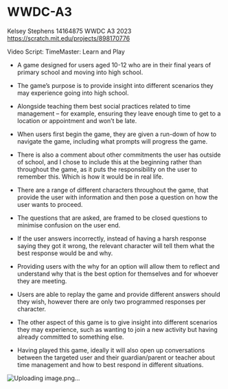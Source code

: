 # WWDC-A3
Kelsey Stephens 14164875 WWDC A3 2023
https://scratch.mit.edu/projects/898170776


Video Script: 
TimeMaster: Learn and Play 
-	A game designed for users aged 10-12 who are in their final years of primary school and moving into high school. 
-	The game’s purpose is to provide insight into different scenarios they may experience going into high school.
-	Alongside teaching them best social practices related to time management – for example, ensuring they leave enough time to get to a location or appointment and won’t be late. 

-	When users first begin the game, they are given a run-down of how to navigate the game, including what prompts will progress the game. 

-	There is also a comment about other commitments the user has outside of school, and I chose to include this at the beginning rather than throughout the game, as it puts the responsibility on the user to remember this. Which is how it would be in real life. 

-	There are a range of different characters throughout the game, that provide the user with information and then pose a question on how the user wants to proceed. 

-	The questions that are asked, are framed to be closed questions to minimise confusion on the user end. 

-	If the user answers incorrectly, instead of having a harsh response saying they got it wrong, the relevant character will tell them what the best response would be and why. 

-	Providing users with the why for an option will allow them to reflect and understand why that is the best option for themselves and for whoever they are meeting. 

-	Users are able to replay the game and provide different answers should they wish, however there are only two programmed responses per character. 

-	The other aspect of this game is to give insight into different scenarios they may experience, such as wanting to join a new activity but having already committed to something else. 

-	Having played this game, ideally it will also open up conversations between the targeted user and their guardian/parent or teacher about time management and how to best respond in different situations. 

![Uploading image.png…]()
